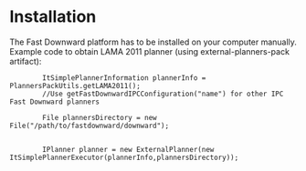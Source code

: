 # Installation #

The Fast Downward platform has to be installed on your computer manually.
Example code to obtain LAMA 2011 planner (using external-planners-pack artifact):

```
        ItSimplePlannerInformation plannerInfo = PlannersPackUtils.getLAMA2011(); 
        //Use getFastDownwardIPCConfiguration("name") for other IPC Fast Downward planners
        
        File plannersDirectory = new File("/path/to/fastdownward/downward");

        
        IPlanner planner = new ExternalPlanner(new ItSimplePlannerExecutor(plannerInfo,plannersDirectory));            

```
